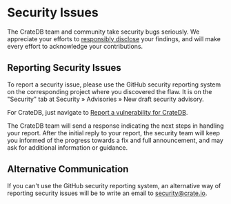 # Security Issues

The CrateDB team and community take security bugs seriously. We appreciate your
efforts to [responsibly disclose] your findings, and will make every effort to
acknowledge your contributions.


## Reporting Security Issues

To report a security issue, please use the GitHub security reporting system on
the corresponding project where you discovered the flaw. It is on the
"Security" tab at Security » Advisories » New draft security advisory.

For CrateDB, just navigate to [Report a vulnerability for CrateDB].

The CrateDB team will send a response indicating the next steps in handling
your report. After the initial reply to your report, the security team will
keep you informed of the progress towards a fix and full announcement, and may
ask for additional information or guidance.


## Alternative Communication

If you can't use the GitHub security reporting system, an alternative way of
reporting security issues will be to write an email to security@crate.io.


[Report a vulnerability for CrateDB]: https://github.com/crate/crate/security/advisories/new
[responsibly disclose]: https://en.wikipedia.org/wiki/Coordinated_vulnerability_disclosure
